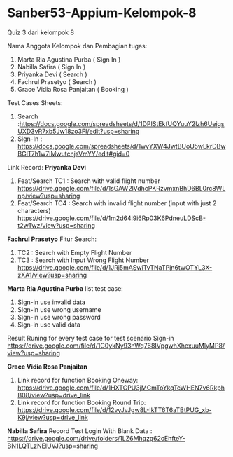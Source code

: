 # Sanber53-Appium-Kelompok-8

Quiz 3 dari kelompok 8

Nama Anggota Kelompok dan Pembagian tugas:

1. Marta Ria Agustina Purba ( Sign In )
2. Nabilla Safira ( Sign In )
3. Priyanka Devi ( Search )
4. Fachrul Prasetyo ( Search )
5. Grace Vidia Rosa Panjaitan ( Booking )

Test Cases Sheets:

1. Search :https://docs.google.com/spreadsheets/d/1DPIStEkfUQYuuY2lzh6UeigsUXD3vR7xb5Jw18zo3FI/edit?usp=sharing
2. Sign-In : https://docs.google.com/spreadsheets/d/1wvYXW4JwtBUoU5wLkrDBwBGlT7h1w7IMwutcnjsVmYY/edit#gid=0

Link Record:
**Priyanka Devi**

1. Feat/Search TC1 : Search with valid flight number
   https://drive.google.com/file/d/1sGAW2lVdhcPKRzvmxnBhD6BL0rc8WLnp/view?usp=sharing
2. Feat/Search TC4 : Search with invalid flight number (input with just 2 characters)
   https://drive.google.com/file/d/1m2d64l9i6Rp03K6PdneuLDScB-t2wTwz/view?usp=sharing

**Fachrul Prasetyo**
Fitur Search:

1. TC2 : Search with Empty Flight Number
2. TC3 : Search with Input Wrong Flight Number
   https://drive.google.com/file/d/1JRj5mASwiTvTNaTPjn6twOTYL3X-zXA1/view?usp=sharing
   

**Marta Ria Agustina Purba**
list test case:
1. Sign-in use invalid data
2. Sign-in use wrong username
3. Sign-in use wrong password
4. Sign-in use valid data

Result Runing for every test case for test scenario Sign-in
https://drive.google.com/file/d/1G0ykNy93hWq768IVpgwhXhexuuMlyMP8/view?usp=sharing 


**Grace Vidia Rosa Panjaitan**

1. Link record for function Booking Oneway: https://drive.google.com/file/d/1HXTGPU3jMCmToYkqTcWHEN7v6RkphB08/view?usp=drive_link
2. Link record for function Booking Round Trip: https://drive.google.com/file/d/12vyJvJgw8L-IkTT6T6aTBtPUG_xb-K9j/view?usp=drive_link

**Nabilla Safira**
Record Test Login With Blank Data : https://drive.google.com/drive/folders/1LZ6Mhqzg62cEhfteY-BN1LQTLzNEIUVJ?usp=sharing
